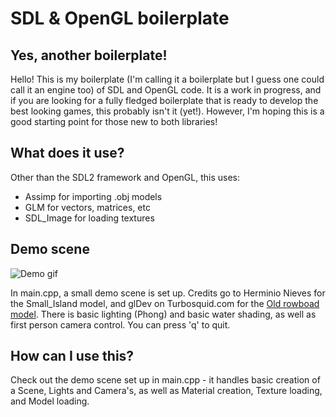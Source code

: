 # SDL & OpenGL boilerplate

## Yes, another boilerplate!
Hello! This is my boilerplate (I'm calling it a boilerplate but I guess one could call it an engine too) of SDL and OpenGL code.
It is a work in progress, and if you are looking for a fully fledged boilerplate that is ready to develop the best looking games, this probably isn't it (yet!). However, I'm hoping this is a good starting point for those new to both libraries!

## What does it use?
Other than the SDL2 framework and OpenGL, this uses:
- Assimp for importing .obj models
- GLM for vectors, matrices, etc
- SDL_Image for loading textures

## Demo scene
![Demo gif](demo.gif?raw=true "Demo")

In main.cpp, a small demo scene is set up. Credits go to Herminio Nieves for the Small_Island model, and glDev on Turbosquid.com for the [Old rowboad model](https://www.turbosquid.com/FullPreview/Index.cfm/ID/675083). There is basic lighting (Phong) and basic water shading, as well as first person camera control. You can press 'q' to quit.

## How can I use this?
Check out the demo scene set up in main.cpp - it handles basic creation of a Scene, Lights and Camera's, as well as Material creation, Texture loading, and Model loading. 

